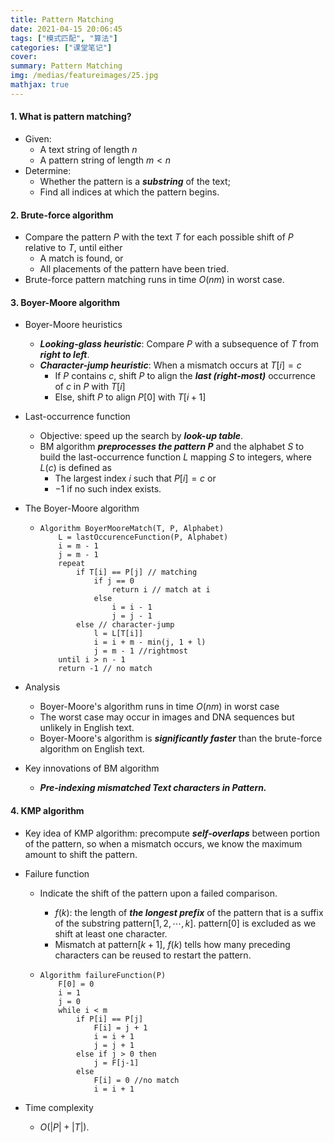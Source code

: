 ```yaml
---
title: Pattern Matching
date: 2021-04-15 20:06:45
tags: ["模式匹配", "算法"]
categories: ["课堂笔记"]
cover:
summary: Pattern Matching
img: /medias/featureimages/25.jpg
mathjax: true
---
```


#### 1. What is pattern matching?

* Given:
  * A text string of length $n$
  * A pattern string of length $m\lt n$
* Determine:
  * Whether the pattern is a ***substring*** of the text;
  * Find all indices at which the pattern begins.

#### 2. Brute-force algorithm

* Compare the pattern $P$ with the text $T$ for each possible shift of $P$ relative to $T$, until either
  * A match is found, or
  * All placements of the pattern have been tried.
* Brute-force pattern matching runs in time $O(nm)$ in worst case.

#### 3. Boyer-Moore algorithm

* Boyer-Moore heuristics

  * ***Looking-glass heuristic***: Compare $P$ with a subsequence of $T$ from  ***right to left***.
  * ***Character-jump heuristic***: When a mismatch occurs at $T[i] = c$
    * If $P$ contains $c$, shift $P$ to align the ***last (right-most)*** occurrence of $c$ in $P$ with $T[i]$
    * Else, shift $P$ to align $P[0]$ with $T[i+1]$

* Last-occurrence function

  * Objective: speed up the search by ***look-up table***.
  * BM algorithm ***preprocesses the pattern $P$*** and the alphabet $S$ to build the last-occurrence function $L$ mapping $S$ to integers, where $L(c)$ is defined as
    * The largest index $i$ such that $P[i] = c$ or
    * $-1$ if no such index exists.

* The Boyer-Moore algorithm

  * ```pseudocode
    Algorithm BoyerMooreMatch(T, P, Alphabet)
    	L = lastOccurenceFunction(P, Alphabet)
    	i = m - 1
    	j = m - 1
    	repeat
    		if T[i] == P[j] // matching
    			if j == 0
    				return i // match at i
    			else
    				i = i - 1
    				j = j - 1
    		else // character-jump
    			l = L[T[i]]
    			i = i + m - min(j, 1 + l)
    			j = m - 1 //rightmost
    	until i > n - 1
    	return -1 // no match
    ```

* Analysis

  * Boyer-Moore's algorithm runs in time $O(nm)$ in worst case
  * The worst case may occur in images and DNA sequences but unlikely in English text.
  * Boyer-Moore's algorithm is ***significantly faster*** than the brute-force algorithm on English text.

* Key innovations of BM algorithm

  * ***Pre-indexing mismatched Text characters in Pattern.***

#### 4. KMP algorithm

* Key idea of KMP algorithm: precompute ***self-overlaps*** between portion of the pattern, so when a mismatch occurs, we know the maximum amount to shift the pattern.

* Failure function

  * Indicate the shift of the pattern upon a failed comparison.

    * $f(k)$: the length of ***the longest prefix*** of the pattern that is a suffix of the substring pattern$[1,2,\cdots,k]$. pattern$[0]$ is excluded as we shift at least one character.
    * Mismatch at pattern$[k+1]$, $f(k)$ tells how many preceding characters can be reused to restart the pattern.

  * ```pseudocode
    Algorithm failureFunction(P)
    	F[0] = 0
    	i = 1
    	j = 0
    	while i < m
    		if P[i] == P[j]
    			F[i] = j + 1
    			i = i + 1
    			j = j + 1
    		else if j > 0 then
    			j = F[j-1]
    		else
    			F[i] = 0 //no match
    			i = i + 1
    ```

* Time complexity

  * $O(|P|+|T|)$.


